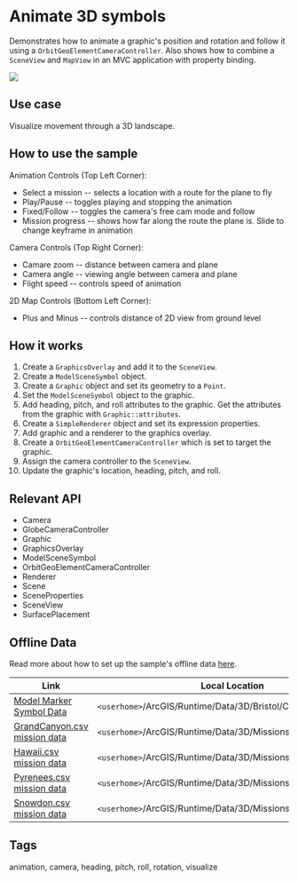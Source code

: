 # Animate 3D symbols

Demonstrates how to animate a graphic's position and rotation and follow it using a `OrbitGeoElementCameraController`.
Also shows how to combine a `SceneView` and `MapView` in an MVC application with property binding.

![](screenshot.png)

## Use case

Visualize movement through a 3D landscape.

## How to use the sample

Animation Controls (Top Left Corner):
 - Select a mission -- selects a location with a route for the plane to fly
 - Play/Pause -- toggles playing and stopping the animation
 - Fixed/Follow -- toggles the camera's free cam mode and follow
 - Mission progress -- shows how far along the route the plane is. Slide to change keyframe in animation

Camera Controls (Top Right Corner):
 - Camare zoom -- distance between camera and plane
 - Camera angle -- viewing angle between camera and plane
 - Flight speed -- controls speed of animation

 2D Map Controls (Bottom Left Corner):
 - Plus and Minus -- controls distance of 2D view from ground level

## How it works

1. Create a `GraphicsOverlay` and add it to the `SceneView`.
2. Create a `ModelSceneSymbol` object.
3. Create a `Graphic` object and set its geometry to a `Point`.
4. Set the `ModelSceneSymbol` object to the graphic.
5. Add heading, pitch, and roll attributes to the graphic. Get the attributes from the graphic with `Graphic::attributes`.
6. Create a `SimpleRenderer` object and set its expression properties.
7. Add graphic and a renderer to the graphics overlay.
8. Create a `OrbitGeoElementCameraController` which is set to target the graphic.
9. Assign the camera controller to the `SceneView`.
10. Update the graphic's location, heading, pitch, and roll.

## Relevant API

* Camera
* GlobeCameraController
* Graphic
* GraphicsOverlay
* ModelSceneSymbol
* OrbitGeoElementCameraController
* Renderer
* Scene
* SceneProperties
* SceneView
* SurfacePlacement

## Offline Data

Read more about how to set up the sample's offline data [here](http://links.esri.com/ArcGISRuntimeQtSamples#use-offline-data-in-the-samples).

Link | Local Location
---------|-------|
|[Model Marker Symbol Data](https://www.arcgis.com/home/item.html?id=681d6f7694644709a7c830ec57a2d72b)| `<userhome>`/ArcGIS/Runtime/Data/3D/Bristol/Collada/Bristol.dae |
|[GrandCanyon.csv mission data](https://www.arcgis.com/home/item.html?id=290f0c571c394461a8b58b6775d0bd63)| `<userhome>`/ArcGIS/Runtime/Data/3D/Missions/GrandCanyon.csv |
|[Hawaii.csv mission data](https://www.arcgis.com/home/item.html?id=e87c154fb9c2487f999143df5b08e9b1)| `<userhome>`/ArcGIS/Runtime/Data/3D/Missions/Hawaii.csv |
|[Pyrenees.csv mission data](https://www.arcgis.com/home/item.html?id=5a9b60cee9ba41e79640a06bcdf8084d)| `<userhome>`/ArcGIS/Runtime/Data/3D/Missions/Pyrenees.csv |
|[Snowdon.csv mission data](https://www.arcgis.com/home/item.html?id=12509ffdc684437f8f2656b0129d2c13)| `<userhome>`/ArcGIS/Runtime/Data/3D/Missions/Snowdon.csv |

## Tags

animation, camera, heading, pitch, roll, rotation, visualize
